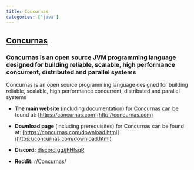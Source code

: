 ```yaml
---
title: Concurnas
categories: ['java']
---
```

## [Concurnas](https://github.com/Concurnas/Concurnas)

### Concurnas is an open source JVM programming language designed for building reliable, scalable, high performance concurrent, distributed and parallel systems

Concurnas is an open source programming language designed for building reliable, scalable, high performance concurrent, distributed and parallel systems

* **The main website** (including documentation) for Concurnas can be found at: [https://concurnas.com](http://concurnas.com)

* **Download page** (including prerequisites) for Concurnas can be found at: [https://concurnas.com/download.html](https://concurnas.com/download.html)

* **Discord:** [discord.gg/jFHfsqR](https://discord.gg/jFHfsqR)

* **Reddit:**  [r/Concurnas/](https://www.reddit.com/r/Concurnas/)
